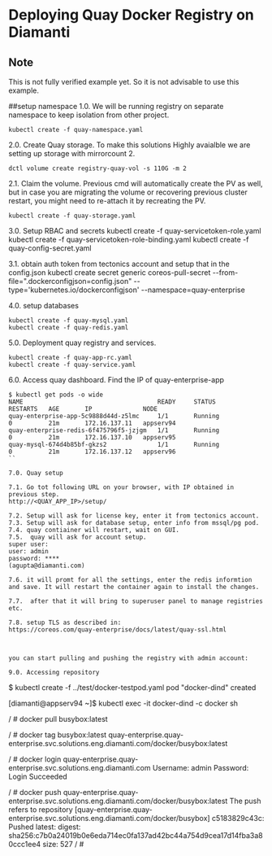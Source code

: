 
# Deploying Quay Docker Registry on Diamanti


## Note
This is not fully verified example yet. So it is not advisable to use this example.


##setup namespace
1.0. We will be running registry on separate namespace to keep isolation from other project.
```
kubectl create -f quay-namespace.yaml
```


2.0. Create Quay storage. To make this solutions Highly avaialble we are setting up storage with mirrorcount 2.
```
dctl volume create registry-quay-vol -s 110G -m 2
```
2.1. Claim the volume. Previous cmd will automatically create the PV as well, but in case you are migrating the volume or recovering previous cluster restart, you might need to re-attach it by recreating the PV.
```
kubectl create -f quay-storage.yaml
```

3.0.  Setup RBAC and secrets
kubectl create -f quay-servicetoken-role.yaml
kubectl create -f quay-servicetoken-role-binding.yaml
kubectl create -f quay-config-secret.yaml

3.1. obtain auth token from tectonics account and setup that in the config.json
kubectl create secret generic coreos-pull-secret --from-file=".dockerconfigjson=config.json" --type='kubernetes.io/dockerconfigjson' --namespace=quay-enterprise


4.0. setup databases
```
kubectl create -f quay-mysql.yaml
kubectl create -f quay-redis.yaml
```



5.0. Deployment quay registry  and services.
```
kubectl create -f quay-app-rc.yaml
kubectl create -f quay-service.yaml

```

6.0. Access quay dashboard. Find the IP of quay-enterprise-app
```
$ kubectl get pods -o wide
NAME                                     READY     STATUS             RESTARTS   AGE       IP              NODE
quay-enterprise-app-5c9888d44d-z5lmc     1/1       Running            0          21m       172.16.137.11   appserv94
quay-enterprise-redis-6f475796f5-jzjgm   1/1       Running            0          21m       172.16.137.10   appserv95
quay-mysql-674d4b85bf-gkzs2              1/1       Running            0          21m       172.16.137.12   appserv96
``

7.0. Quay setup

7.1. Go tot following URL on your browser, with IP obtained in previous step.
http://<QUAY_APP_IP>/setup/

7.2. Setup will ask for license key, enter it from tectonics account.
7.3. Setup will ask for database setup, enter info from mssql/pg pod.
7.4. quay contiainer will restart, wait on GUI.
7.5.  quay will ask for account setup.
super user:
user: admin
password: ****
(agupta@diamanti.com) 

7.6. it will promt for all the settings, enter the redis informtion and save. It will restart the container again to install the changes.

7.7.  after that it will bring to superuser panel to manage registries etc.

7.8. setup TLS as described in:
https://coreos.com/quay-enterprise/docs/latest/quay-ssl.html



you can start pulling and pushing the registry with admin account:

9.0. Accessing repository
```
$ kubectl create -f ../test/docker-testpod.yaml
pod "docker-dind" created

[diamanti@appserv94 ~]$  kubectl exec -it docker-dind -c docker sh

/ # docker pull busybox:latest

/ # docker tag busybox:latest quay-enterprise.quay-enterprise.svc.solutions.eng.diamanti.com/docker/busybox:latest


/ # docker login quay-enterprise.quay-enterprise.svc.solutions.eng.diamanti.com
Username: admin
Password:
Login Succeeded

/ # docker push  quay-enterprise.quay-enterprise.svc.solutions.eng.diamanti.com/docker/busybox:latest
The push refers to repository [quay-enterprise.quay-enterprise.svc.solutions.eng.diamanti.com/docker/busybox]
c5183829c43c: Pushed
latest: digest: sha256:c7b0a24019b0e6eda714ec0fa137ad42bc44a754d9cea17d14fba3a80ccc1ee4 size: 527
/ #


```

